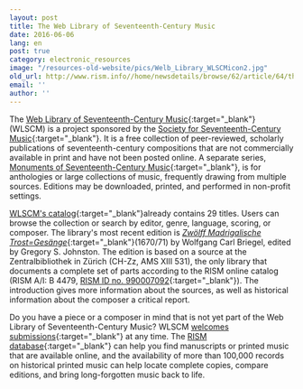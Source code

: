 ```yaml
---
layout: post
title: The Web Library of Seventeenth-Century Music
date: 2016-06-06
lang: en
post: true
category: electronic_resources
image: "/resources-old-website/pics/Welb_Library_WLSCMicon2.jpg"
old_url: http://www.rism.info//home/newsdetails/browse/62/article/64/the-web-library-of-seventeenth-century-music.html
email: ''
author: ''
---
```


The [Web Library of Seventeenth-Century Music](http://www.sscm-wlscm.org/){:target="_blank"} (WLSCM) is a project sponsored by the [Society for Seventeenth-Century Music](http://www.sscm-sscm.org/){:target="_blank"}. It is a free collection of peer-reviewed, scholarly publications of seventeenth-century compositions that are not commercially available in print and have not been posted online. A separate series, [Monuments of Seventeenth-Century Music](http://www.sscm-wlscm.org/monuments-of-seventeenth-century-music){:target="_blank"}, is for anthologies or large collections of music, frequently drawing from multiple sources. Editions may be downloaded, printed, and performed in non-profit settings.

[WLSCM's catalog](http://www.sscm-wlscm.org/main-catalogue/full-catalogue-list){:target="_blank"}already contains 29 titles. Users can browse the collection or search by editor, genre, language, scoring, or composer. The library's most recent edition is [_Zwölff Madrigalische Trost=Gesänge_](http://www.sscm-wlscm.org/main-catalogue/browse-by-composer/363-zwoelff-madrigalische-trost-gesaenge){:target="_blank"}(1670/71) by Wolfgang Carl Briegel, edited by Gregory S. Johnston. The edition is based on a source at the Zentralbibliothek in Zürich (CH-Zz, AMS XIII 531), the only library that documents a complete set of parts according to the RISM online catalog (RISM A/I: B 4479, [RISM ID no. 990007092](https://opac.rism.info/search?id=00000990007092){:target="_blank"}). The introduction gives more information about the sources, as well as historical information about the composer a critical report.

Do you have a piece or a composer in mind that is not yet part of the Web Library of Seventeenth-Century Music? WLSCM [welcomes submissions](http://www.sscm-wlscm.org/about-us/8-guidelines-for-contributors){:target="_blank"} at any time. The [RISM database](https://opac.rism.info/){:target="_blank"} can help you find manuscripts or printed music that are available online, and the availability of more than 100,000 records on historical printed music can help locate complete copies, compare editions, and bring long-forgotten music back to life.



